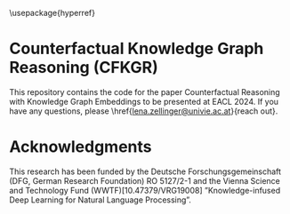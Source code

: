 \usepackage{hyperref}
# Counterfactual Knowledge Graph Reasoning (CFKGR)

This repository contains the code for the paper Counterfactual Reasoning with Knowledge Graph Embeddings to be presented at EACL 2024.
If you have any questions, please \href{lena.zellinger@univie.ac.at}{reach out}.

# Acknowledgments

This research has been funded by the Deutsche Forschungsgemeinschaft (DFG, German Research Foundation) RO 5127/2-1 and the Vienna Science and Technology Fund (WWTF)[10.47379/VRG19008] ”Knowledge-infused Deep Learning for Natural Language Processing”.
